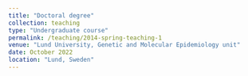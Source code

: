 ```yaml
---
title: "Doctoral degree"
collection: teaching
type: "Undergraduate course"
permalink: /teaching/2014-spring-teaching-1
venue: "Lund University, Genetic and Molecular Epidemiology unit"
date: October 2022
location: "Lund, Sweden"
---
```

